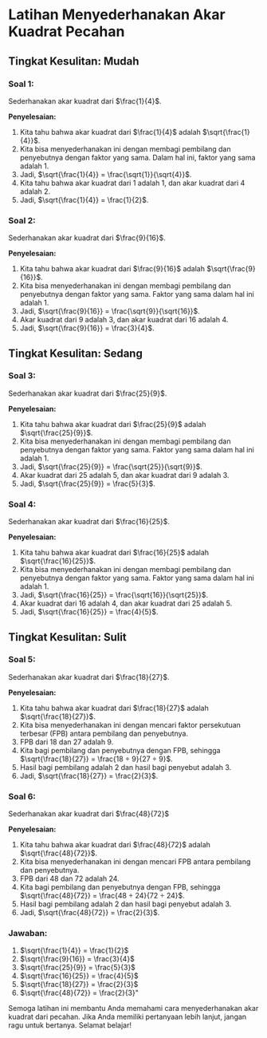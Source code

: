 # Latihan Menyederhanakan Akar Kuadrat Pecahan
## Tingkat Kesulitan: Mudah

### Soal 1:
Sederhanakan akar kuadrat dari $\frac{1}{4}$.

**Penyelesaian:**
1. Kita tahu bahwa akar kuadrat dari $\frac{1}{4}$ adalah $\sqrt{\frac{1}{4}}$.
2. Kita bisa menyederhanakan ini dengan membagi pembilang dan penyebutnya dengan faktor yang sama. Dalam hal ini, faktor yang sama adalah 1.
3. Jadi, $\sqrt{\frac{1}{4}} = \frac{\sqrt{1}}{\sqrt{4}}$.
4. Kita tahu bahwa akar kuadrat dari 1 adalah 1, dan akar kuadrat dari 4 adalah 2.
5. Jadi, $\sqrt{\frac{1}{4}} = \frac{1}{2}$.

### Soal 2:
Sederhanakan akar kuadrat dari $\frac{9}{16}$.

**Penyelesaian:**
1. Kita tahu bahwa akar kuadrat dari $\frac{9}{16}$ adalah $\sqrt{\frac{9}{16}}$.
2. Kita bisa menyederhanakan ini dengan membagi pembilang dan penyebutnya dengan faktor yang sama. Faktor yang sama dalam hal ini adalah 1.
3. Jadi, $\sqrt{\frac{9}{16}} = \frac{\sqrt{9}}{\sqrt{16}}$.
4. Akar kuadrat dari 9 adalah 3, dan akar kuadrat dari 16 adalah 4.
5. Jadi, $\sqrt{\frac{9}{16}} = \frac{3}{4}$.

## Tingkat Kesulitan: Sedang

### Soal 3:
Sederhanakan akar kuadrat dari $\frac{25}{9}$.

**Penyelesaian:**
1. Kita tahu bahwa akar kuadrat dari $\frac{25}{9}$ adalah $\sqrt{\frac{25}{9}}$.
2. Kita bisa menyederhanakan ini dengan membagi pembilang dan penyebutnya dengan faktor yang sama. Faktor yang sama dalam hal ini adalah 1.
3. Jadi, $\sqrt{\frac{25}{9}} = \frac{\sqrt{25}}{\sqrt{9}}$.
4. Akar kuadrat dari 25 adalah 5, dan akar kuadrat dari 9 adalah 3.
5. Jadi, $\sqrt{\frac{25}{9}} = \frac{5}{3}$.

### Soal 4:
Sederhanakan akar kuadrat dari $\frac{16}{25}$.

**Penyelesaian:**
1. Kita tahu bahwa akar kuadrat dari $\frac{16}{25}$ adalah $\sqrt{\frac{16}{25}}$.
2. Kita bisa menyederhanakan ini dengan membagi pembilang dan penyebutnya dengan faktor yang sama. Faktor yang sama dalam hal ini adalah 1.
3. Jadi, $\sqrt{\frac{16}{25}} = \frac{\sqrt{16}}{\sqrt{25}}$.
4. Akar kuadrat dari 16 adalah 4, dan akar kuadrat dari 25 adalah 5.
5. Jadi, $\sqrt{\frac{16}{25}} = \frac{4}{5}$.

## Tingkat Kesulitan: Sulit

### Soal 5:
Sederhanakan akar kuadrat dari $\frac{18}{27}$.

**Penyelesaian:**
1. Kita tahu bahwa akar kuadrat dari $\frac{18}{27}$ adalah $\sqrt{\frac{18}{27}}$.
2. Kita bisa menyederhanakan ini dengan mencari faktor persekutuan terbesar (FPB) antara pembilang dan penyebutnya.
3. FPB dari 18 dan 27 adalah 9.
4. Kita bagi pembilang dan penyebutnya dengan FPB, sehingga $\sqrt{\frac{18}{27}} = \frac{18 ÷ 9}{27 ÷ 9}$.
5. Hasil bagi pembilang adalah 2 dan hasil bagi penyebut adalah 3.
6. Jadi, $\sqrt{\frac{18}{27}} = \frac{2}{3}$.

### Soal 6:
Sederhanakan akar kuadrat dari $\frac{48}{72}$

**Penyelesaian:**
1. Kita tahu bahwa akar kuadrat dari $\frac{48}{72}$ adalah $\sqrt{\frac{48}{72}}$.
2. Kita bisa menyederhanakan ini dengan mencari FPB antara pembilang dan penyebutnya.
3. FPB dari 48 dan 72 adalah 24.
4. Kita bagi pembilang dan penyebutnya dengan FPB, sehingga $\sqrt{\frac{48}{72}} = \frac{48 ÷ 24}{72 ÷ 24}$.
5. Hasil bagi pembilang adalah 2 dan hasil bagi penyebut adalah 3.
6. Jadi, $\sqrt{\frac{48}{72}} = \frac{2}{3}$.

### Jawaban:
1. $\sqrt{\frac{1}{4}} = \frac{1}{2}$
2. $\sqrt{\frac{9}{16}} = \frac{3}{4}$
3. $\sqrt{\frac{25}{9}} = \frac{5}{3}$
4. $\sqrt{\frac{16}{25}} = \frac{4}{5}$
5. $\sqrt{\frac{18}{27}} = \frac{2}{3}$
6. $\sqrt{\frac{48}{72}} = \frac{2}{3}"

Semoga latihan ini membantu Anda memahami cara menyederhanakan akar kuadrat dari pecahan. Jika Anda memiliki pertanyaan lebih lanjut, jangan ragu untuk bertanya. Selamat belajar!
